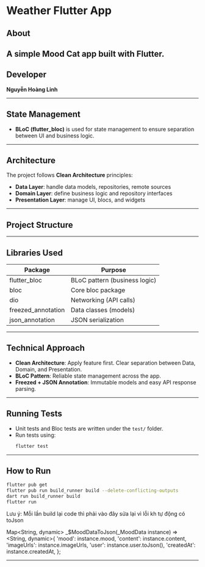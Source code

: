 # Weather Flutter App

## About

## A simple Mood Cat app built with **Flutter**.

## Developer

**Nguyễn Hoàng Linh**

---

## State Management

- **BLoC (flutter_bloc)** is used for state management to ensure separation between UI and business logic.

---

## Architecture

The project follows **Clean Architecture** principles:

- **Data Layer**: handle data models, repositories, remote sources
- **Domain Layer**: define business logic and repository interfaces
- **Presentation Layer**: manage UI, blocs, and widgets

---

## Project Structure

---

## Libraries Used

| Package            | Purpose                       |
| ------------------ | ----------------------------- |
| flutter_bloc       | BLoC pattern (business logic) |
| bloc               | Core bloc package             |
| dio                | Networking (API calls)        |
| freezed_annotation | Data classes (models)         |
| json_annotation    | JSON serialization            |

---

## Technical Approach

- **Clean Architecture**: Apply feature first. Clear separation between Data, Domain, and Presentation.
- **BLoC Pattern**: Reliable state management across the app.
- **Freezed + JSON Annotation**: Immutable models and easy API response parsing.

---

## Running Tests

- Unit tests and Bloc tests are written under the `test/` folder.
- Run tests using:
  ```bash
  flutter test
  ```

---

## How to Run

```bash
flutter pub get
flutter pub run build_runner build --delete-conflicting-outputs
dart run build_runner build
flutter run
```

Lưu ý: Mỗi lần build lại code thì phải vào đây sửa lại vì lỗi kh tự động có toJson

Map<String, dynamic> _$MoodDataToJson(_MoodData instance) => <String, dynamic>{
      'mood': instance.mood,
      'content': instance.content,
      'imageUrls': instance.imageUrls,
      'user': instance.user.toJson(),
      'createdAt': instance.createdAt,
    };

---
